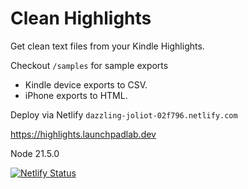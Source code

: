 # Clean Highlights

Get clean text files from your Kindle Highlights.

Checkout `/samples` for sample exports

* Kindle device exports to CSV.
* iPhone exports to HTML.

Deploy via Netlify `dazzling-joliot-02f796.netlify.com`

https://highlights.launchpadlab.dev

Node 21.5.0

[![Netlify Status](https://api.netlify.com/api/v1/badges/dc67a461-e036-40a2-a7c2-485d338e532b/deploy-status)](https://app.netlify.com/sites/dazzling-joliot-02f796/deploys)
